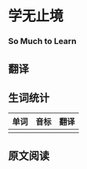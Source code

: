 # 学无止境

### So Much to Learn

## 翻译

## 生词统计
| 单词 | 音标 | 翻译 |
|-|-|-|
|  |  |  |

## 原文阅读

<src-rtyAudio :src="'https://rtyxmd.gitee.io/rtyresources2020/January/So%20Much%20to%20Learn.mp3'"></src-rtyAudio>